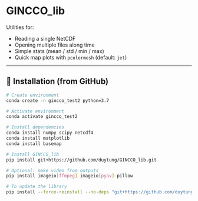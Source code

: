 # GINCCO_lib

Utilities for:
- Reading a single NetCDF  
- Opening multiple files along time  
- Simple stats (mean / std / min / max)  
- Quick map plots with `pcolormesh` (default: `jet`)  

---

## 🚀 Installation (from GitHub)

```bash
# Create environment
conda create -n gincco_test2 python=3.7

# Activate environment
conda activate gincco_test2

# Install dependencies
conda install numpy scipy netcdf4
conda install matplotlib 
conda install basemap

# Install GINCCO_lib
pip install git+https://github.com/duytung/GINCCO_lib.git

# Optional: make video from outputs
pip install imageio[ffmpeg] imageio[pyav] pillow

# To update the library
pip install --force-reinstall --no-deps "git+https://github.com/duytung/GINCCO_lib.git"
